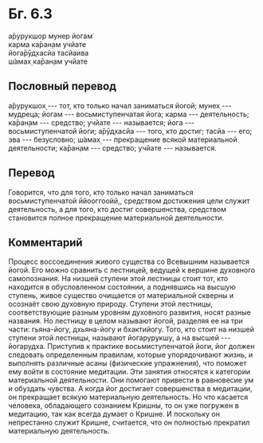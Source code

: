 # Бг. 6.3
а̄рурукшор мунер йогам̇<br/>
карма ка̄ран̣ам учйате<br/>
йога̄рӯд̣хасйа тасйаива<br/>
ш́амах̣ ка̄ран̣ам учйате
## Пословный перевод

а̄рурукшох̣ --- тот, кто только начал заниматься йогой; мунех̣ --- мудреца;
йогам --- восьмиступенчатая йога; карма --- деятельность; ка̄ран̣ам ---
средство; учйате --- называется; йога --- восьмиступенчатой йоги;
а̄рӯд̣хасйа --- того, кто достиг; тасйа --- его; эва --- безусловно; ш́амах̣
--- прекращение всякой материальной деятельности; ка̄ран̣ам --- средство;
учйате --- называется.

## Перевод

Говорится, что для того, кто только начал заниматься восьмиступенчатой
ййооггоойй,, средством достижения цели служит деятельность, а для того,
кто достиг совершенства, средством становится полное прекращение
материальной деятельности.

## Комментарий

Процесс воссоединения живого существа со Всевышним называется йогой. Его
можно сравнить с лестницей, ведущей к вершине духовного самопознания. На
низшей ступени этой лестницы стоит тот, кто находится в обусловленном
состоянии, а поднявшись на высшую ступень, живое существо очищается от
материальной скверны и осознаёт свою духовную природу. Ступени этой
лестницы, соответствующие разным уровням духовного развития, носят
разные названия. Но лестницу в целом называют йогой, разделяя ее на три
части: гьяна-йогу, дхьяна-йогу и бхактийогу. Того, кто стоит на низшей
ступени этой лестницы, называют йогарурукшу, а на высшей --- йогарудха.
Приступив к практике восьмиступенчатой йоги, йог должен следовать
определенным правилам, которые упорядочивают жизнь, и выполнять
различные асаны (физические упражнения), что поможет ему войти в
состояние медитации. Эти занятия относятся к категории материальной
деятельности. Они помогают привести в равновесие ум и обуздать чувства.
А когда йог достигает совершенства в медитации, он прекращает всякую
материальную деятельность. Но что касается человека, обладающего
сознанием Кришны, то он уже погружен в медитацию, так как всегда думает
о Кришне. И поскольку он непрестанно служит Кришне, считается, что он
полностью прекратил материальную деятельность.
